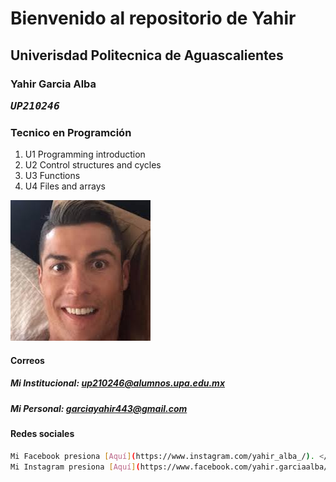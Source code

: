 # Bienvenido al repositorio de Yahir

## Univerisdad Politecnica de Aguascalientes 

### Yahir Garcia Alba <pre><em>UP210246</em>

### Tecnico en Programción 

<ol>
  <li>U1 Programming introduction</li>
  <li>U2 Control structures and cycles</li>
  <li>U3 Functions</li>
  <li>U4 Files and arrays</li>
</ol>


![Descripción de la imagen](/imagenes/images.jpeg)

#### Correos 

##### Mi Institucional: up210246@alumnos.upa.edu.mx 

##### Mi Personal: garciayahir443@gmail.com


#### Redes sociales 

```bash
Mi Facebook presiona [Aquí](https://www.instagram.com/yahir_alba_/). </p>
Mi Instagram presiona [Aquí](https://www.facebook.com/yahir.garciaalba/).
```
